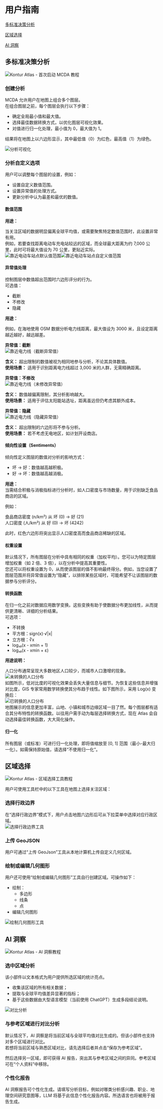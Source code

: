 # 用户指南

[多标准决策分析](#hdr-1-1)

[区域选择](#hdr-1-2)

[AI 洞察](#hdr-1-3)

## 多标准决策分析

![Kontur Atlas - 首次启动 MCDA 教程](https://www.youtube.com/watch?v=g7WMD10DMPs::800,470,true)

### 创建分析

MCDA 允许用户在地图上组合多个图层。  
在组合图层之前，每个图层会执行以下步骤：

* 确定全局最小值和最大值。
* 选择最佳数据转换方式，以优化图层可视化效果。
* 对值进行归一化处理，最小值为 0，最大值为 1。

结果将在地图上以六边形显示，其中最低值（0）为红色，最高值（1）为绿色。

![分析可视化](user_guide_analysis_visualization.jpg)

### 分析自定义选项

用户可以调整每个图层的设置，例如：

* 设置自定义数值范围。
* 设置异常值的处理方式。
* 更新分析中认为最差和最优的数值。

#### 数值范围

**用途：**

当关注区域的数据明显偏离全球平均值，或需要聚焦特定数值范围时，此设置非常有用。  
例如，若要查找距离电动车充电站较远的区域，而全球最大距离为约 7,000 公里，此时可将最大值设为 70 公里，更贴近实际。  
![靠近电动车站点默认值范围](user_guide_proximity_to_electric_vehicle_stations_default_value_range.jpg)![靠近电动车站点自定义值范围](user_guide_proximity_to_electric_vehicle_stations_custom_value_range.jpg)

#### 异常值处理

控制图层中数值超出范围时六边形评分的行为。  
可选值：

- 截断
- 不修改
- 隐藏

**用途：**

例如，在海地使用 OSM 数据分析电力线距离，最大值设为 3000 米，且设定距离越近越好，越远越差。

**异常值：截断**  
![靠近电力线（截断异常值）](user_guide_proximity_to_powerlines_clamped_outliers.jpg)

**含义：** 超出限制的数值被视为相同地参与分析，不论其具体数值。  
**使用场景：** 适用于识别距离电力线超过 3,000 米的人群，无需精确距离。

**异常值：不修改**  
![靠近电力线（未修改异常值）](user_guide_proximity_to_powerlines_not_modified_outliers.jpg)

**含义：** 数值越偏离限制，其分析影响越大。  
**使用场景：** 适用于评估太阳能站选址，距离虽远但仍考虑其额外成本。

**异常值：隐藏**  
![靠近电力线（隐藏异常值）](user_guide_proximity_to_powerlines_hidden_outliers.jpg)

**含义：** 超出限制的六边形将不参与分析。  
**使用场景：** 若不考虑无电地区，如计划开设商店。

#### 倾向性设置（Sentiments）

倾向性定义图层的数值对分析的影响方式：

* 坏 → 好：数值越高越积极。
* 好 → 坏：数值越高越消极。

**用途：**  
当需结合积极与消极指标进行分析时，如人口密度与市场数量，用于识别缺乏食品商店的区域。

例如：

食品商店密度 (n/km²) 从 坏 (0) → 好 (21)  
人口密度 (人/km²) 从 好 (0) → 坏 (4242)

此时，红色六边形将突出显示人口密度高而食品商店稀缺的区域。

#### 权重设置

默认情况下，所有图层在分析中具有相同的权重（加权平均）。您可以为特定图层增加权重（如 2 倍、3 倍），以在分析中提高其重要性。  
您还可以将权重设置为 0，从而使该图层的值不影响最终得分。例如，当您设置了图层范围并将异常值设置为“隐藏”，以排除某些区域时，可能希望不让该图层的数据参与分析评分。

#### 转换函数

在归一化之前对数据应用数学变换。这些变换有助于使数据分布更加线性，从而提供更清晰、详细的分析结果。  
可选项：

- 不转换
- 平方根：sign(x)⋅√|x|
- 立方根：∛x
- log₁₀(x \- xmin \+ 1\)
- log₁₀(x \- xmin \+ ε)

**用途说明：**

人口分布通常呈现大多数地区人口较少，而城市人口激增的现象。  
![未转换的人口分布](user_guide_population_distribution_without_transformation.jpg)  
如图所示，低对比度的可视化效果会丢失大量信息与细节。为恢复这些信息并增强对比度，GIS 专家常用数学转换使其分布趋于线性。如下图所示，采用 Log(x) 变换后：  
![已转换的人口分布](user_guide_transformed_population_distribution.jpg)  
地图展示的信息更加丰富，山地、小镇和城市边缘区域一目了然。每个图层都有适合其分布特性的转换函数。以往用户需手动为每层选择转换方式，现在 Atlas 会自动选择最佳转换函数，大大简化操作。

#### 归一化

所有图层（或标准）可进行归一化处理，即将值缩放至 \[0, 1\] 范围（最小-最大归一化）。如需保持原始值，请选择“不使用归一化”。

## 区域选择

![Kontur Atlas - 区域选择工具教程](https://www.youtube.com/watch?v=aCXaAYEW0oM::800,470,true)

用户可使用工具栏中的以下工具在地图上选择关注区域：

### 选择行政边界

在“选择行政边界”模式下，用户点击地图六边形后可从下拉菜单中选择对应行政区域。  
![选择行政边界工具](user_guide_select_admin_boundary.jpg)

### 上传 GeoJSON

用户可通过“上传 GeoJson”工具从本地计算机上传自定义几何区域。

### 绘制或编辑几何图形

用户还可使用“绘制或编辑几何图形”工具自行创建区域。可操作如下：

* 绘制：
  * 多边形
  * 线条
  * 点
* 编辑几何图形

![绘制几何图形工具](user_guide_draw_geometry.jpg)

## AI 洞察

![Kontur Atlas - AI 洞察教程](https://www.youtube.com/watch?v=Md5Mex-POBo&t::800,470,true)

### 选中区域分析

该小部件以文本格式为用户提供所选区域的统计亮点。

* 收集该区域的所有相关数据；
* 提取与全球平均值差异显著的指标；
* 基于这些数据由大型语言模型（当前使用 ChatGPT）生成多段结论说明。

![对比分析](user_guide_comparison_analysis.jpg)

### 与参考区域进行对比分析

默认情况下，AI 洞察是将当前区域与全球平均值对比生成的。但该小部件也支持对多个区域进行对比。  
若想将当前区域与熟悉区域对比，请先选择后者并点击“保存为参考区域”。

然后选择另一区域，即可获得 AI 报告，突出其与参考区域之间的异同。参考区域可在“个人资料”中移除。

### 个性化报告

AI 洞察报告可个性化生成。请填写分析目标，例如对哪类分析感兴趣、职业、地理空间研究意图等，LLM 将基于此信息个性化报告内容。所选语言也将被用于报告生成。